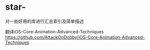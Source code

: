 # star-
对一些好用的库进行汇总索引及简单描述


翻译iOS-Core-Animation-Advanced-Techniques https://github.com/AttackOnDobby/iOS-Core-Animation-Advanced-Techniques
